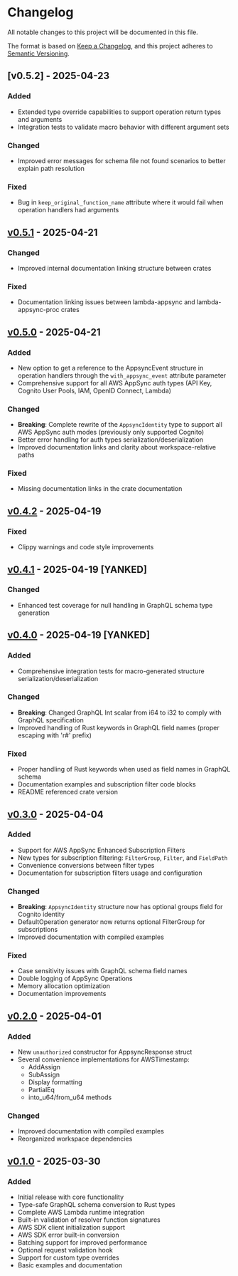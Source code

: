 # Changelog

All notable changes to this project will be documented in this file.

The format is based on [Keep a Changelog](https://keepachangelog.com/en/1.1.0/),
and this project adheres to [Semantic Versioning](https://semver.org/spec/v2.0.0.html).

## [v0.5.2] - 2025-04-23

### Added
- Extended type override capabilities to support operation return types and arguments
- Integration tests to validate macro behavior with different argument sets

### Changed
- Improved error messages for schema file not found scenarios to better explain path resolution

### Fixed
- Bug in `keep_original_function_name` attribute where it would fail when operation handlers had arguments

## [v0.5.1] - 2025-04-21

### Changed
- Improved internal documentation linking structure between crates

### Fixed
- Documentation linking issues between lambda-appsync and lambda-appsync-proc crates

## [v0.5.0] - 2025-04-21

### Added
- New option to get a reference to the AppsyncEvent structure in operation handlers through the `with_appsync_event` attribute parameter
- Comprehensive support for all AWS AppSync auth types (API Key, Cognito User Pools, IAM, OpenID Connect, Lambda)

### Changed
- **Breaking**: Complete rewrite of the `AppsyncIdentity` type to support all AWS AppSync auth modes (previously only supported Cognito)
- Better error handling for auth types serialization/deserialization
- Improved documentation links and clarity about workspace-relative paths

### Fixed
- Missing documentation links in the crate documentation

## [v0.4.2] - 2025-04-19

### Fixed
- Clippy warnings and code style improvements

## [v0.4.1] - 2025-04-19 [YANKED]

### Changed
- Enhanced test coverage for null handling in GraphQL schema type generation

## [v0.4.0] - 2025-04-19 [YANKED]

### Added
- Comprehensive integration tests for macro-generated structure serialization/deserialization

### Changed
- **Breaking**: Changed GraphQL Int scalar from i64 to i32 to comply with GraphQL specification
- Improved handling of Rust keywords in GraphQL field names (proper escaping with 'r#' prefix)

### Fixed
- Proper handling of Rust keywords when used as field names in GraphQL schema
- Documentation examples and subscription filter code blocks
- README referenced crate version

## [v0.3.0] - 2025-04-04

### Added
- Support for AWS AppSync Enhanced Subscription Filters
- New types for subscription filtering: `FilterGroup`, `Filter`, and `FieldPath`
- Convenience conversions between filter types
- Documentation for subscription filters usage and configuration

### Changed
- **Breaking**: `AppsyncIdentity` structure now has optional groups field for Cognito identity
- DefaultOperation generator now returns optional FilterGroup for subscriptions
- Improved documentation with compiled examples

### Fixed
- Case sensitivity issues with GraphQL schema field names
- Double logging of AppSync Operations
- Memory allocation optimization
- Documentation improvements

## [v0.2.0] - 2025-04-01

### Added
- New `unauthorized` constructor for AppsyncResponse struct
- Several convenience implementations for AWSTimestamp:
  - AddAssign<Duration>
  - SubAssign<Duration>
  - Display formatting
  - PartialEq
  - into_u64/from_u64 methods

### Changed
- Improved documentation with compiled examples
- Reorganized workspace dependencies

## [v0.1.0] - 2025-03-30

### Added
- Initial release with core functionality
- Type-safe GraphQL schema conversion to Rust types
- Complete AWS Lambda runtime integration
- Built-in validation of resolver function signatures
- AWS SDK client initialization support
- AWS SDK error built-in conversion
- Batching support for improved performance
- Optional request validation hook
- Support for custom type overrides
- Basic examples and documentation

[v0.5.1]: https://github.com/JeremieRodon/lambda-appsync/compare/v0.5.0...v0.5.1
[v0.5.0]: https://github.com/JeremieRodon/lambda-appsync/compare/v0.4.2...v0.5.0
[v0.4.2]: https://github.com/JeremieRodon/lambda-appsync/compare/v0.4.1...v0.4.2
[v0.4.1]: https://github.com/JeremieRodon/lambda-appsync/compare/v0.4.0...v0.4.1
[v0.4.0]: https://github.com/JeremieRodon/lambda-appsync/compare/v0.3.0...v0.4.0
[v0.3.0]: https://github.com/JeremieRodon/lambda-appsync/compare/v0.2.0...v0.3.0
[v0.2.0]: https://github.com/JeremieRodon/lambda-appsync/compare/v0.1.0...v0.2.0
[v0.1.0]: https://github.com/JeremieRodon/lambda-appsync/releases/tag/v0.1.0
